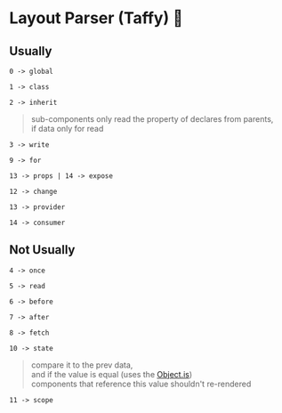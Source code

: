 # Layout Parser (Taffy) 🍬
## Usually
`0 -> global`

`1 -> class`

 `2 -> inherit`
 >  sub-components only read the property of declares from parents,<br>
 >  if data only for read

 `3 -> write`
 
 `9 -> for`
 
 `13 -> props | 14 -> expose`
 
 `12 -> change`
 
 `13 -> provider`
 
 `14 -> consumer`
 
## Not Usually
`4 -> once`

`5 -> read`

`6 -> before`

`7 -> after`

`8 -> fetch`

`10 -> state`
> compare it to the prev data,<br>
> and if the value is equal (uses the [Object.is](https://developer.mozilla.org/en-US/docs/Web/JavaScript/Reference/Global_Objects/Object/is#description))<br>
> components that reference this value shouldn't re-rendered

`11 -> scope`

